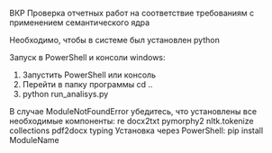 ВКР Проверка отчетных работ на соответствие требованиям с применением семантического ядра

Необходимо, чтобы в системе был установлен python

Запуск в PowerShell и консоли windows:
1. Запустить PowerShell или консоль
2. Перейти в папку программы cd ..
2. python run_analisys.py

В случае ModuleNotFoundError убедитесь, что установлены все необходимые компоненты:
        re
        docx2txt
        pymorphy2
        nltk.tokenize
        collections
        pdf2docx
        typing
Установка через PowerShell:
pip install ModuleName

